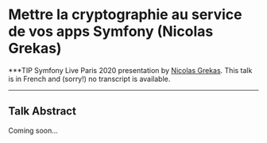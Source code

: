 # Mettre la cryptographie au service de vos apps Symfony (Nicolas Grekas)

***TIP
Symfony Live Paris 2020 presentation by [Nicolas Grekas](https://connect.symfony.com/profile/nicolas-grekas).
This talk is in French and (sorry!) no transcript is available.
***

## Talk Abstract

Coming soon...